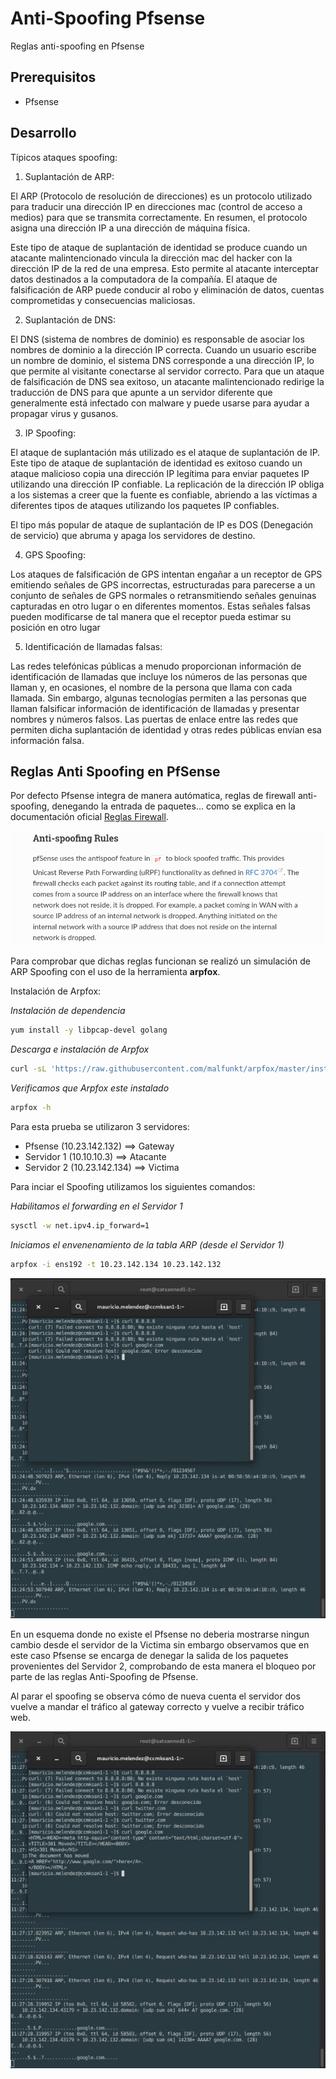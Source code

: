 # Anti-Spoofing Pfsense

Reglas anti-spoofing en Pfsense

## Prerequisitos

* Pfsense

## Desarrollo

Típicos ataques spoofing:

1. Suplantación de ARP:

El ARP (Protocolo de resolución de direcciones) es un protocolo utilizado para traducir una dirección IP en direcciones mac (control de acceso a medios) para que se transmita correctamente. En resumen, el protocolo asigna una dirección IP a una dirección de máquina física.

Este tipo de ataque de suplantación de identidad se produce cuando un atacante malintencionado vincula la dirección mac del hacker con la dirección IP de la red de una empresa. Esto permite al atacante interceptar datos destinados a la computadora de la compañía. El ataque de falsificación de ARP puede conducir al robo y eliminación de datos, cuentas comprometidas y consecuencias maliciosas.

2. Suplantación de DNS:

El DNS (sistema de nombres de dominio) es responsable de asociar los nombres de dominio a la dirección IP correcta. Cuando un usuario escribe un nombre de dominio, el sistema DNS corresponde a una dirección IP, lo que permite al visitante conectarse al servidor correcto. Para que un ataque de falsificación de DNS sea exitoso, un atacante malintencionado redirige la traducción de DNS para que apunte a un servidor diferente que generalmente está infectado con malware y puede usarse para ayudar a propagar virus y gusanos.

3. IP Spoofing:

El ataque de suplantación más utilizado es el ataque de suplantación de IP. Este tipo de ataque de suplantación de identidad es exitoso cuando un ataque malicioso copia una dirección IP legítima para enviar paquetes IP utilizando una dirección IP confiable. La replicación de la dirección IP obliga a los sistemas a creer que la fuente es confiable, abriendo a las víctimas a diferentes tipos de ataques utilizando los paquetes IP confiables.

El tipo más popular de ataque de suplantación de IP es DOS (Denegación de servicio) que abruma y apaga los servidores de destino.

4. GPS Spoofing:

Los ataques de falsificación de GPS intentan engañar a un receptor de GPS emitiendo señales de GPS incorrectas, estructuradas para parecerse a un conjunto de señales de GPS normales o retransmitiendo señales genuinas capturadas en otro lugar o en diferentes momentos. Estas señales falsas pueden modificarse de tal manera que el receptor pueda estimar su posición en otro lugar

5. Identificación de llamadas falsas:

Las redes telefónicas públicas a menudo proporcionan información de identificación de llamadas que incluye los números de las personas que llaman y, en ocasiones, el nombre de la persona que llama con cada llamada. Sin embargo, algunas tecnologías permiten a las personas que llaman falsificar información de identificación de llamadas y presentar nombres y números falsos. Las puertas de enlace entre las redes que permiten dicha suplantación de identidad y otras redes públicas envían esa información falsa.

## Reglas Anti Spoofing en PfSense

Por defecto Pfsense integra de manera autómatica, reglas de firewall anti-spoofing, denegando la entrada de paquetes... como se explica en la documentación oficial [Reglas Firewall](https://docs.netgate.com/pfsense/en/latest/book/firewall/rule-methodology.html).

![Reglas Anti-Spoofing](imagenes/Documentacion.png)

Para comprobar que dichas reglas funcionan se realizó un simulación de ARP Spoofing con el uso de la herramienta **arpfox**.

Instalación de Arpfox:

*Instalación de dependencia*
```bash
yum install -y libpcap-devel golang
```

*Descarga e instalación de Arpfox*
```bash
curl -sL 'https://raw.githubusercontent.com/malfunkt/arpfox/master/install.sh' | sudo sh
```

*Verificamos que Arpfox este instalado*
```bash
arpfox -h
```

Para esta prueba se utilizaron 3 servidores:

* Pfsense (10.23.142.132) ==> Gateway
* Servidor 1 (10.10.10.3) ==> Atacante
* Servidor 2 (10.23.142.134) ==> Victima

Para inciar el Spoofing utilizamos los siguientes comandos:

*Habilitamos el forwarding en el Servidor 1*
```bash
sysctl -w net.ipv4.ip_forward=1
```

*Iniciamos el envenenamiento de la tabla ARP (desde el Servidor 1)*
```bash
arpfox -i ens192 -t 10.23.142.134 10.23.142.132
```
![Bloqueo por PfSense](imagenes/2nd.jpeg)

En un esquema donde no existe el Pfsense no deberia mostrarse ningun cambio desde el servidor de la Victima sin embargo observamos que en este caso Pfsense se encarga de denegar la salida de los paquetes provenientes del Servidor 2, comprobando de esta manera el bloqueo por parte de las reglas Anti-Spoofing de Pfsense.

Al parar el spoofing se observa cómo de nueva cuenta el servidor dos vuelve a mandar el tráfico al gateway correcto y vuelve a recibir tráfico web.

![Bloqueo por PfSense](imagenes/1st.jpeg)